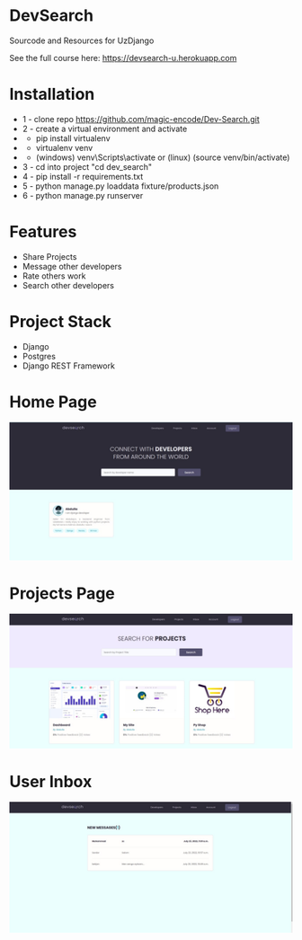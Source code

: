 # DevSearch
Sourcode and Resources for UzDjango

See the full course here: https://devsearch-u.herokuapp.com


# Installation
* 1 - clone repo https://github.com/magic-encode/Dev-Search.git
* 2 - create a virtual environment and activate
*  - pip install virtualenv
*  - virtualenv venv
*  - (windows) venv\Scripts\activate or (linux) (source venv/bin/activate)
* 3 - cd into project "cd dev_search"
* 4 - pip install -r requirements.txt
* 5 - python manage.py loaddata fixture/products.json
* 6 - python manage.py runserver



# Features
* Share Projects
* Message other developers
* Rate others work
* Search other developers

# Project Stack
* Django
* Postgres
* Django REST Framework

# Home Page
<img src="static/images/mains.jpg">

# Projects Page

<img src="static/images/projects.jpg">

# User Inbox
<img src="static/images/inboxs.jpg">  

